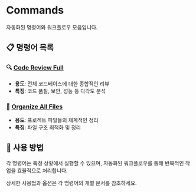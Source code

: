 # Commands

자동화된 명령어와 워크플로우 모음입니다.

## 📋 명령어 목록

### 🔍 [Code Review Full](code-review-full)
- **용도**: 전체 코드베이스에 대한 종합적인 리뷰
- **특징**: 코드 품질, 보안, 성능 등 다각도 분석

### 📁 [Organize All Files](organize-all-files)
- **용도**: 프로젝트 파일들의 체계적인 정리
- **특징**: 파일 구조 최적화 및 정리

## 🚀 사용 방법

각 명령어는 특정 상황에서 실행할 수 있으며, 자동화된 워크플로우를 통해 반복적인 작업을 효율적으로 처리합니다.

상세한 사용법과 옵션은 각 명령어의 개별 문서를 참조하세요.